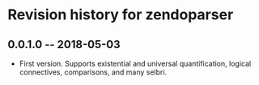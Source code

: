 # Revision history for zendoparser

## 0.0.1.0  -- 2018-05-03

* First version. Supports existential and universal quantification, logical connectives, comparisons, and many selbri.
